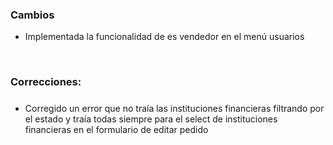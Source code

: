 <h3>Cambios</h3>
<ul>
    <li>Implementada la funcionalidad de es vendedor en el menú usuarios</li>
</ul>

</br>

<h3>Correcciones:</h3>

<h5></h5>
<ul>
    <li>Corregido un error que no traía las instituciones financieras filtrando por el estado y traía todas siempre para el select de instituciones financieras en el formulario de editar pedido</li>
</ul>